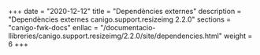 +++
date        = "2020-12-12"
title       = "Dependències externes"
description = "Dependències externes canigo.support.resizeimg 2.2.0"
sections    = "canigo-fwk-docs"
enllac		= "/documentacio-llibreries/canigo.support.resizeimg/2.2.0/site/dependencies.html"
weight		= 6
+++
